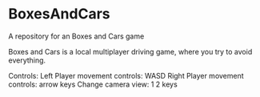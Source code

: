 # BoxesAndCars
A repository for an Boxes and Cars game

Boxes and Cars is a local multiplayer driving game, where you try to avoid everything.

Controls:
Left Player movement controls: WASD
Right Player movement controls: arrow keys
Change camera view: 1 2 keys
